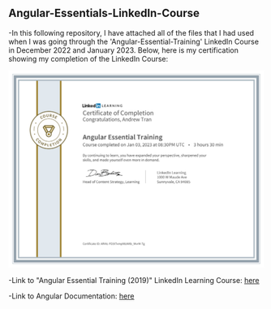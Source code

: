 ## Angular-Essentials-LinkedIn-Course

-In this following repository, I have attached all of the files that I had used when I was going through the 'Angular-Essential-Training' LinkedIn Course in December 2022 and January 2023. Below, here is my certification showing my completion of the LinkedIn Course: 

<div align="center">
  <img src="./Angular-Essential-Training-Certificate-of-Completion-2022.pdf" alt="Andrew Tran - Angular Essentials LinkedIn Course Certification of Completion"/>
</div>

-Link to "Angular Essential Training (2019)" LinkedIn Learning Course: [here](https://www.linkedin.com/learning/angular-essential-training-2/why-use-angular?autoplay=true&u=57888345)

-Link to Angular Documentation: [here](https://angular.io/)
